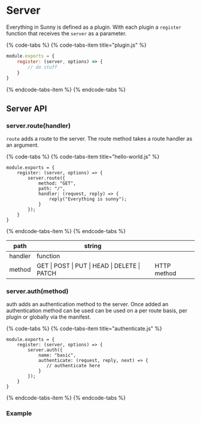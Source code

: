 # Server

Everything in Sunny is defined as a plugin. With each plugin a `register` function that receives the `server` as a parameter.

{% code-tabs %}
{% code-tabs-item title="plugin.js" %}
```javascript
module.exports = {
    register: (server, options) => {
        // do stuff    
    }
}
```
{% endcode-tabs-item %}
{% endcode-tabs %}

## Server API

### server.route\(handler\)

`route` adds a route to the server. The route method takes a route handler as an argument.

{% code-tabs %}
{% code-tabs-item title="hello-world.js" %}
```text
module.exports = {
    register: (server, options) => {
        server.route({
            method: "GET",
            path: "/",
            handler: (request, reply) => {
                reply("Everything is sunny");
            }
        });
    }
}

```
{% endcode-tabs-item %}
{% endcode-tabs %}

| path | string |  |
| --- | --- | --- |
| handler | function |  |
| method | GET \| POST \| PUT \| HEAD \| DELETE \| PATCH | HTTP method |

### server.auth\(method\)

auth adds an authentication method to the server. Once added an authentication method can be used can be used on a per route basis, per plugin or globally via the manifest.

{% code-tabs %}
{% code-tabs-item title="authenticate.js" %}
```text
module.exports = {
    register: (server, options) => {
        server.auth({
            name: "basic",
            authenticate: (request, reply, next) => {
               // authenticate here
            }
        });
    }
}
```
{% endcode-tabs-item %}
{% endcode-tabs %}

### Example



